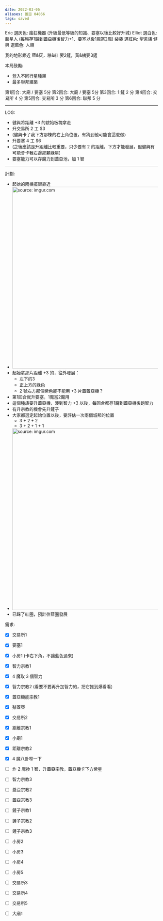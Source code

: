 ```yaml
---
date: 2022-03-06
aliases: 蓋亞 04866
tags: saved
---
```



Eric 選灰色: 瘋狂機器 (升級最低等級的知識、要塞以後比較好升城)
Elliot 選白色: 超星人 (每輪存1魔到蓋亞機後智力+1、要塞以後1魔當2魔)
裴裴 選紅色: 聖禽族 
健興 選藍色: 人類

我的地形靠近 藍&灰，粽&紅 要2鏟，黃&橘要3鏟

本局鼓勵: 
- 登入不同行星種類
- 最多聯邦建築

第1回合: 大廟 / 要塞 5分
第2回合: 大廟 / 要塞 5分
第3回合: 1 鏟 2 分
第4回合: 交易所 4 分
第5回合: 交易所 3 分
第6回合: 聯邦 5 分

---

LOG:
- 健興將距離 +3 的啟始板塊拿走
- 升交易所 2 工 $3
- (健興卡了我下方那棟的右上角位置，有猜到他可能會這麼做)
- 升要塞 4 工 $6 
- (之後應該是升距離比較重要，只少要有 2 的距離，下方才能發展，但健興有可能會卡我右邊那顆綠星)
- 要塞能力可以存魔力到蓋亞池，加 1 智


---

計劃:
- 起始的兩棟擺很靠近
- <a href="https://imgur.com/YQTLmuk"><img src="https://i.imgur.com/YQTLmuk.jpg" title="source: imgur.com" width="600px"/></a>
- 起始拿那片距離 +3 的，往外發展：
	- 左下的3
	- 正上方的綠色
	- 2 號右方那個紫色能不能用 +3 片蓋蓋亞機？
- 第1回合就升要塞，1魔當2魔用
- 這個種族要升蓋亞機，湊到智力 +3 以後，每回合都存1魔到蓋亞機後跑智力
- 有升宗教的機會先升鏟子
- 大家都選定起始位置以後，要評估一次兩個城邦的位置
	- 3 + 2 + 2
	- 3 + 2 + 1 + 1
- <a href="https://imgur.com/mL6Dsl2"><img src="https://i.imgur.com/mL6Dsl2.jpg" title="source: imgur.com" width="600px"/></a>
- 已踩了紅圈，預計往藍圈發展

需求:
- [x] 交易所1
- [x] 要塞1
- [x] 小房1 (卡右下角，不讓藍色過來)
- [x] 智力宗教1
- [x] 4 魔取 3 個智力
- [x] 智力宗教2 (看要不要再升加智力的，把它推到爆看看)
- [x] 蓋亞機能宗教1
- [x] 殖蓋亞
- [x] 交易所2
- [x] 距離宗教1
- [x] 小廟1
- [x] 距離宗教2
- [x] 4 魔八卦窄一下

- [ ] 炸 2 魔換 1 智，升蓋亞宗教，蓋亞機卡下方紫星
- [ ] 智力宗教3
- [ ] 蓋亞宗教2
- [ ] 蓋亞宗教3
- [ ] 鏟子宗教1
- [ ] 鏟子宗教2
- [ ] 鏟子宗教3
- [ ] 小房2 
- [ ] 小房3
- [ ] 小房4
- [ ] 小房5
- [ ] 交易所3
- [ ] 交易所4
- [ ] 交易所5
- [ ] 大廟1
